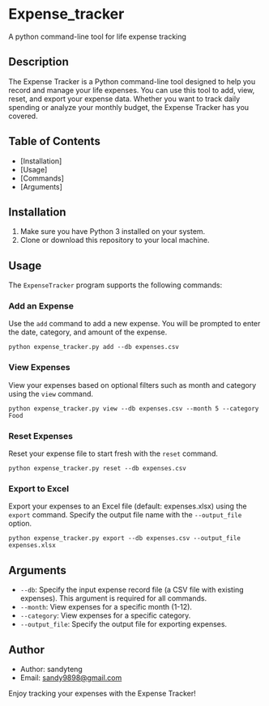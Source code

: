 # Expense_tracker
A python command-line tool for life expense tracking

## Description

The Expense Tracker is a Python command-line tool designed to help you record and manage your life expenses. You can use this tool to add, view, reset, and export your expense data. Whether you want to track daily spending or analyze your monthly budget, the Expense Tracker has you covered.

## Table of Contents

- [Installation]
- [Usage]
- [Commands]
- [Arguments]

## Installation

1. Make sure you have Python 3 installed on your system.
2. Clone or download this repository to your local machine.

## Usage

The `ExpenseTracker` program supports the following commands:

### Add an Expense

Use the `add` command to add a new expense. You will be prompted to enter the date, category, and amount of the expense.

```shell
python expense_tracker.py add --db expenses.csv
```

### View Expenses

View your expenses based on optional filters such as month and category using the `view` command.

```shell
python expense_tracker.py view --db expenses.csv --month 5 --category Food
```

### Reset Expenses

Reset your expense file to start fresh with the `reset` command.

```shell
python expense_tracker.py reset --db expenses.csv
```

### Export to Excel

Export your expenses to an Excel file (default: expenses.xlsx) using the `export` command. Specify the output file name with the `--output_file` option.

```shell
python expense_tracker.py export --db expenses.csv --output_file expenses.xlsx
```

## Arguments

- `--db`: Specify the input expense record file (a CSV file with existing expenses). This argument is required for all commands.
- `--month`: View expenses for a specific month (1-12).
- `--category`: View expenses for a specific category.
- `--output_file`: Specify the output file for exporting expenses.

## Author

- Author: sandyteng
- Email: sandy9898@gmail.com

Enjoy tracking your expenses with the Expense Tracker!
